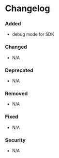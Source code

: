 # Changelog

### Added
- debug mode for SDK

### Changed
- N/A

### Deprecated
- N/A

### Removed
- N/A

### Fixed
- N/A

### Security
- N/A
